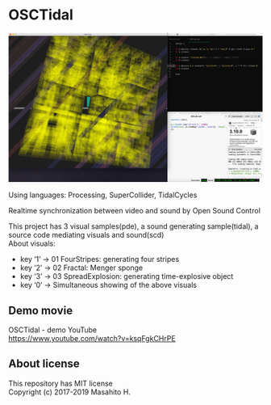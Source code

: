# OSCTidal

![OSCTidal](/preview/OSCTidal.png)

Using languages: Processing, SuperCollider, TidalCycles

Realtime synchronization between video and sound by Open Sound Control

This project has 3 visual samples(pde), a sound generating sample(tidal), a source code mediating visuals and sound(scd)  
About visuals:
* key ‘1’ &rarr; 01 FourStripes: generating four stripes
* key ‘2’ &rarr; 02 Fractal: Menger sponge
* key ‘3’ &rarr; 03 SpreadExplosion: generating time-explosive object
* key ‘0’ &rarr; Simultaneous showing of the above visuals

## Demo movie
OSCTidal - demo YouTube  
<https://www.youtube.com/watch?v=ksqFgkCHrPE>

## About license
This repository has MIT license  
Copyright (c) 2017-2019 Masahito H.
